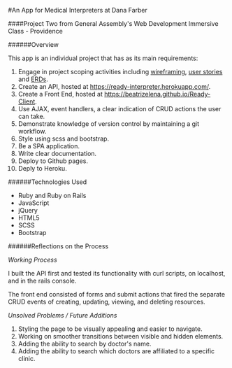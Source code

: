 #An App for Medical Interpreters at Dana Farber


####Project Two from General Assembly's Web Development Immersive Class - Providence

######Overview

This app is an individual project that has as its main requirements:

1. Engage in project scoping activities including [wireframing](/Users/beatriz/wdi/projects/project2/ready-server/wireframe_project2.pdf), [user stories](/Users/beatriz/wdi/projects/project2/ready-server/user_stories_project2.pdf) and [ERDs](/Users/beatriz/wdi/projects/project2/ready-server/erd.pdf).
2. Create an API, hosted at https://ready-interpreter.herokuapp.com/.
3. Create a Front End, hosted at https://beatrizelena.github.io/Ready-Client.
4. Use AJAX, event handlers, a clear indication of CRUD actions the user can take.
5. Demonstrate knowledge of version control by maintaining a git workflow.
6. Style using scss and bootstrap.
7. Be a SPA application.
8. Write clear documentation.
9. Deploy to Github pages.
10. Deply to Heroku.



######Technologies Used

- Ruby and Ruby on Rails
- JavaScript
- jQuery
- HTML5
- SCSS
- Bootstrap



######Reflections on the Process

_Working Process_

I built the API first and tested its functionality with curl scripts, on localhost, and in the rails console.

The front end consisted of forms and submit actions that fired the separate CRUD events of creating, updating, viewing, and deleting resources.

_Unsolved Problems / Future Additions_

1. Styling the page to be visually appealing and easier to navigate.
2. Working on smoother transitions between visible and hidden elements.
3. Adding the ability to search by doctor's name.
4. Adding the ability to search which doctors are affiliated to a specific clinic.

